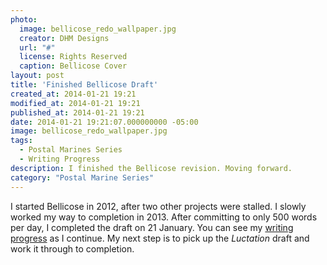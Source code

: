 ```yaml
---
photo:
  image: bellicose_redo_wallpaper.jpg
  creator: DHM Designs
  url: "#"
  license: Rights Reserved
  caption: Bellicose Cover
layout: post
title: 'Finished Bellicose Draft'
created_at: 2014-01-21 19:21
modified_at: 2014-01-21 19:21
published_at: 2014-01-21 19:21
date: 2014-01-21 19:21:07.000000000 -05:00
image: bellicose_redo_wallpaper.jpg
tags: 
  - Postal Marines Series
  - Writing Progress
description: I finished the Bellicose revision. Moving forward.
category: "Postal Marine Series"
---
```


I started Bellicose in 2012, after two other projects were stalled. I slowly worked my way to completion in 2013. After committing to only 500 words per day, I completed the draft on 21 January. You can see my [writing progress](/w/writing-progress-2014) as I continue. My next step is to pick up the *Luctation* draft and work it through to completion.

<!-- more -->

